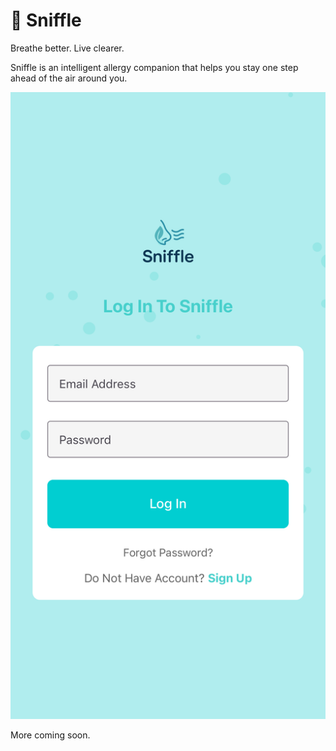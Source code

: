 # 🌿 Sniffle

Breathe better. Live clearer.

Sniffle is an intelligent allergy companion that helps you stay one step ahead of the air around you.

![Sniffle Demo](assets/login.png)

More coming soon.
